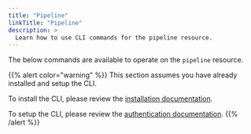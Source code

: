 ```yaml
---
title: "Pipeline"
linkTitle: "Pipeline"
description: >
  Learn how to use CLI commands for the pipeline resource.
---
```


The below commands are available to operate on the `pipeline` resource.

{{% alert color="warning" %}}
This section assumes you have already installed and setup the CLI.

To install the CLI, please review the [installation documentation](/docs/cli/install).

To setup the CLI, please review the [authentication documentation](/docs/cli/authentication).
{{% /alert %}}
